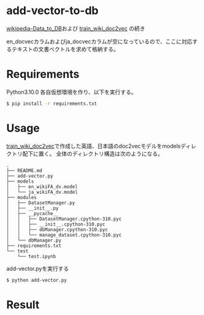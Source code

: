 # add-vector-to-db
[wikipedia-Data_to_DB](https://github.com/satabie/wikipedia-Data_to_DB)および
[train_wiki_doc2vec](https://github.com/satabie/train_wiki_doc2vec)
の続き

en_docvecカラムおよびja_docvecカラムが空になっているので、ここに対応するテキストの文書ベクトルを求めて格納する。

# Requirements
Python3.10.0
各自仮想環境を作り、以下を実行する。
```bash
$ pip install -r requirements.txt
```
# Usage
[train_wiki_doc2vec](https://github.com/satabie/train_wiki_doc2vec)で作成した英語、日本語のdoc2vecモデルをmodelsディレクトリ配下に置く。
全体のディレクトリ構造は次のようになる。
```
.
├── README.md
├── add-vector.py
├── models
│   ├── en_wikiFA_dv.model
│   └── ja_wikiFA_dv.model
├── modules
│   ├── DatasetManager.py
│   ├── __init__.py
│   ├── __pycache__
│   │   ├── DatasetManager.cpython-310.pyc
│   │   ├── __init__.cpython-310.pyc
│   │   ├── dbManager.cpython-310.pyc
│   │   └── manage_dataset.cpython-310.pyc
│   └── dbManager.py
├── requirements.txt
└── test
    └── test.ipynb
```

add-vector.pyを実行する
```bash
$ python add-vector.py
```

# Result
